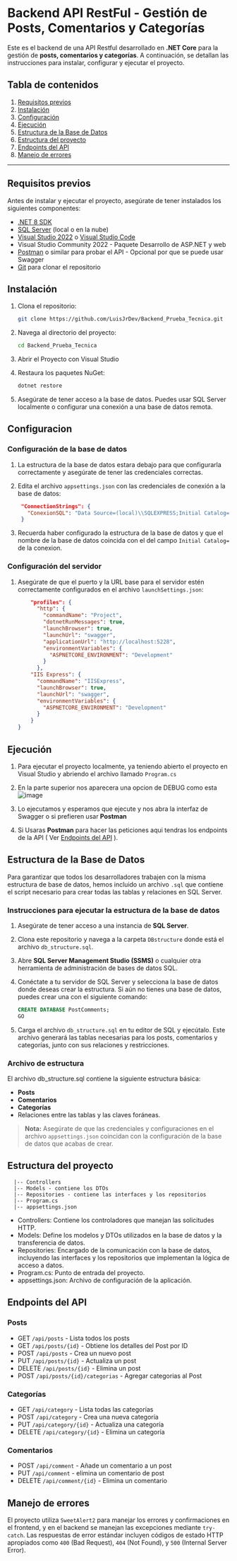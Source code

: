 # Backend API RestFul - **Gestión de Posts, Comentarios y Categorías**

Este es el backend de una API Restful desarrollado en **.NET Core** para la gestión de **posts, comentarios y categorías**. A continuación, se detallan las instrucciones para instalar, configurar y ejecutar el proyecto.

## Tabla de contenidos

1. [Requisitos previos](#requisitos-previos)
2. [Instalación](#instalación)
3. [Configuración](#configuracion)
4. [Ejecución](#ejecución)
5. [Estructura de la Base de Datos](#estructura-de-la-base-de-datos)
6. [Estructura del proyecto](#estructura-del-proyecto)
7. [Endpoints del API](#endpoints-del-api)
8. [Manejo de errores](#manejo-de-errores)

---

## Requisitos previos

Antes de instalar y ejecutar el proyecto, asegúrate de tener instalados los siguientes componentes:

- [.NET 8 SDK](https://dotnet.microsoft.com/download/dotnet/8.0)
- [SQL Server](https://www.microsoft.com/en-us/sql-server/sql-server-downloads) (local o en la nube)
- [Visual Studio 2022](https://visualstudio.microsoft.com/vs/) o [Visual Studio Code](https://code.visualstudio.com/)
- Visual Studio Community 2022 - Paquete Desarrollo de ASP.NET y web
- [Postman](https://www.postman.com/) o similar para probar el API - Opcional por que se puede usar Swagger
- [Git](https://git-scm.com/) para clonar el repositorio

## Instalación

1. Clona el repositorio:

   ```bash
   git clone https://github.com/LuisJrDev/Backend_Prueba_Tecnica.git
   
2. Navega al directorio del proyecto:
   
   ```bash
   cd Backend_Prueba_Tecnica

3. Abrir el Proyecto con Visual Studio

4. Restaura los paquetes NuGet:
   ```bash
   dotnet restore
   
5. Asegúrate de tener acceso a la base de datos. Puedes usar SQL Server localmente o configurar una conexión a una base de datos remota.

## Configuracion
### Configuración de la base de datos

1. La estructura de la base de datos estara debajo para que configurarla correctamente y asegúrate de tener las credenciales correctas.

2. Edita el archivo `appsettings.json` con las credenciales de conexión a la base de datos:
   ```json
    "ConnectionStrings": {
      "ConexionSQL": "Data Source=(local)\\SQLEXPRESS;Initial Catalog=PostComments;Integrated Security=True;Trusted_Connection=True;TrustServerCertificate=True;" 
    }
   
3. Recuerda haber configurado la estructura de la base de datos y que el nombre de la base de datos coincida con el del campo `Initial Catalog=` de la conexion.

### Configuración del servidor

1. Asegúrate de que el puerto y la URL base para el servidor estén correctamente configurados en el archivo `launchSettings.json`:
    ```json
        "profiles": {
          "http": {
            "commandName": "Project",
            "dotnetRunMessages": true,
            "launchBrowser": true,
            "launchUrl": "swagger",
            "applicationUrl": "http://localhost:5228",
            "environmentVariables": {
              "ASPNETCORE_ENVIRONMENT": "Development"
            }
          },
        "IIS Express": {
          "commandName": "IISExpress",
          "launchBrowser": true,
          "launchUrl": "swagger",
          "environmentVariables": {
            "ASPNETCORE_ENVIRONMENT": "Development"
          }
        }
    }
 
## Ejecución

1. Para ejecutar el proyecto localmente, ya teniendo abierto el proyecto en Visual Studio y abriendo el archivo llamado `Program.cs`

2. En la parte superior nos aparecera una opcion de DEBUG como esta
   <br>
     ![image](https://github.com/user-attachments/assets/e5e62aba-3bc2-494f-9331-b6128eb17285)

4. Lo ejecutamos y esperamos que ejecute y nos abra la interfaz de Swagger o si prefieren usar **Postman**

5. Si Usaras **Postman** para hacer las peticiones aqui tendras los endpoints de la API ( Ver [Endpoints del API](#endpoints-del-api) ).

## Estructura de la Base de Datos

Para garantizar que todos los desarrolladores trabajen con la misma estructura de base de datos, hemos incluido un archivo `.sql` que contiene el script necesario para crear todas las tablas y relaciones en SQL Server.

### Instrucciones para ejecutar la estructura de la base de datos

1. Asegúrate de tener acceso a una instancia de **SQL Server**.
   
2. Clona este repositorio y navega a la carpeta `DBstructure` donde está el archivo `db_structure.sql`.

3. Abre **SQL Server Management Studio (SSMS)** o cualquier otra herramienta de administración de bases de datos SQL.

4. Conéctate a tu servidor de SQL Server y selecciona la base de datos donde deseas crear la estructura. Si aún no tienes una base de datos, puedes crear una con el siguiente comando:

   ```sql
   CREATE DATABASE PostComments;
   GO
   
5. Carga el archivo `db_structure.sql` en tu editor de SQL y ejecútalo. Este archivo generará las tablas necesarias para los posts, comentarios y categorías, junto con sus relaciones y restricciones.

### Archivo de estructura
   El archivo db_structure.sql contiene la siguiente estructura básica:
   
   - **Posts**
   - **Comentarios**
   - **Categorías**
   - Relaciones entre las tablas y las claves foráneas.
     
   > **Nota:** Asegúrate de que las credenciales y configuraciones en el archivo `appsettings.json` coincidan con la configuración de la base de datos que acabas de crear.
        
## Estructura del proyecto

      |-- Controllers
      |-- Models - contiene los DTOs
      |-- Repositories - contiene las interfaces y los repositorios
      |-- Program.cs
      |-- appsettings.json
      
- Controllers: Contiene los controladores que manejan las solicitudes HTTP.
- Models: Define los modelos y DTOs utilizados en la base de datos y la transferencia de datos.
- Repositories: Encargado de la comunicación con la base de datos, incluyendo las interfaces y los repositorios que implementan la lógica de acceso a datos.
- Program.cs: Punto de entrada del proyecto.
- appsettings.json: Archivo de configuración de la aplicación.
      


## Endpoints del API

### Posts
- GET `/api/posts` - Lista todos los posts
- GET `/api/posts/{id}` - Obtiene los detalles del Post por ID
- POST `/api/posts` - Crea un nuevo post
- PUT `/api/posts/{id}` - Actualiza un post
- DELETE `/api/posts/{id}` - Elimina un post
- POST `/api/posts/{id}/categorias` - Agregar categorias al Post

### Categorías
- GET `/api/category` - Lista todas las categorías
- POST `/api/category` - Crea una nueva categoría
- PUT `/api/category/{id}` - Actualiza una categoría
- DELETE `/api/category/{id}` - Elimina un categoría

### Comentarios
- POST `/api/comment` - Añade un comentario a un post
- PUT `/api/comment` - elimina un comentario de post
- DELETE `/api/comment/{id}` - Elimina un comentario

## Manejo de errores

El proyecto utiliza `SweetAlert2` para manejar los errores y confirmaciones en el frontend, y en el backend se manejan las excepciones mediante `try-catch`. Las respuestas de error estándar incluyen códigos de estado HTTP apropiados como `400` (Bad Request), `404` (Not Found), y `500` (Internal Server Error).












